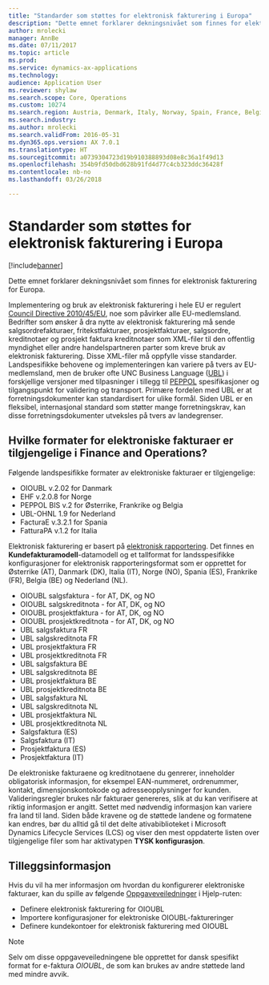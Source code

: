 ```yaml
---
title: "Standarder som støttes for elektronisk fakturering i Europa"
description: "Dette emnet forklarer dekningsnivået som finnes for elektronisk fakturering i Microsoft Dynamics 365 for Finance and Operations i den europeiske regionen."
author: mrolecki
manager: AnnBe
ms.date: 07/11/2017
ms.topic: article
ms.prod: 
ms.service: dynamics-ax-applications
ms.technology: 
audience: Application User
ms.reviewer: shylaw
ms.search.scope: Core, Operations
ms.custom: 10274
ms.search.region: Austria, Denmark, Italy, Norway, Spain, France, Belgium, Netherlands
ms.search.industry: 
ms.author: mrolecki
ms.search.validFrom: 2016-05-31
ms.dyn365.ops.version: AX 7.0.1
ms.translationtype: HT
ms.sourcegitcommit: a0739304723d19b910388893d08e8c36a1f49d13
ms.openlocfilehash: 354b9fd50dbd628b91fd4d77c4cb323ddc36428f
ms.contentlocale: nb-no
ms.lasthandoff: 03/26/2018

---
```


# <a name="supported-standards-for-electronic-invoicing-in-europe"></a>Standarder som støttes for elektronisk fakturering i Europa

[!include[banner](../includes/banner.md)]


Dette emnet forklarer dekningsnivået som finnes for elektronisk fakturering for Europa. 

Implementering og bruk av elektronisk fakturering i hele EU er regulert [Council Directive 2010/45/EU](http://eur-lex.europa.eu/LexUriServ/LexUriServ.do?uri=OJ:L:2010:189:0001:0008:EN:PDF), noe som påvirker alle EU-medlemsland. Bedrifter som ønsker å dra nytte av elektronisk fakturering må sende salgsordrefakturaer, fritekstfakturaer, prosjektfakturaer, salgsordre, kreditnotaer og prosjekt faktura kreditnotaer som XML-filer til den offentlig myndighet eller andre handelspartneren parter som kreve bruk av elektronisk fakturering. Disse XML-filer må oppfylle visse standarder. Landspesifikke behovene og implementeringen kan variere på tvers av EU-medlemsland, men de bruker ofte UNC Business Language ([UBL](https://www.oasis-open.org/committees/tc_home.php?wg_abbrev=ubl)) i forskjellige versjoner med tilpasninger i tillegg til [PEPPOL](http://www.peppol.eu) spesifikasjoner og tilgangspunkt for validering og transport. Primære fordelen med UBL er at forretningsdokumenter kan standardisert for ulike formål. Siden UBL er en fleksibel, internasjonal standard som støtter mange forretningskrav, kan disse forretningsdokumenter utveksles på tvers av landegrenser.

## <a name="what-electronic-invoice-formats-are-currently-available-in-finance-and-operations"></a>Hvilke formater for elektroniske fakturaer er tilgjengelige i Finance and Operations?

Følgende landspesifikke formater av elektroniske fakturaer er tilgjengelige:

-   OIOUBL v.2.02 for Danmark
-   EHF v.2.0.8 for Norge
-   PEPPOL BIS v.2 for Østerrike, Frankrike og Belgia
-   UBL-OHNL 1.9 for Nederland
-   FacturaE v.3.2.1 for Spania
-   FatturaPA v.1.2 for Italia

Elektronisk fakturering er basert på [elektronisk rapportering](../../dev-itpro/analytics/general-electronic-reporting.md). Det finnes en **Kundefakturamodell**-datamodell og et tallformat for landsspesifikke konfigurasjoner for elektronisk rapporteringsformat som er opprettet for Østerrike (AT), Danmark (DK), Italia (IT), Norge (NO), Spania (ES), Frankrike (FR), Belgia (BE) og Nederland (NL).

-   OIOUBL salgsfaktura - for AT, DK, og NO
-   OIOUBL salgskreditnota - for AT, DK, og NO
-   OIOUBL prosjektfaktura - for AT, DK, og NO
-   OIOUBL prosjektkreditnota - for AT, DK, og NO
-   UBL salgsfaktura FR
-   UBL salgskreditnota FR
-   UBL prosjektfaktura FR
-   UBL prosjektkreditnota FR
-   UBL salgsfaktura BE
-   UBL salgskreditnota BE
-   UBL prosjektfaktura BE
-   UBL prosjektkreditnota BE
-   UBL salgsfaktura NL
-   UBL salgskreditnota NL
-   UBL prosjektfaktura NL
-   UBL prosjektkreditnota NL 
-   Salgsfaktura (ES)
-   Salgsfaktura (IT)
-   Prosjektfaktura (ES)
-   Prosjektfaktura (IT)

De elektroniske fakturaene og kreditnotaene du genrerer, inneholder obligatorisk informasjon, for eksempel EAN-nummeret, ordrenummer, kontakt, dimensjonskontokode og adresseopplysninger for kunden. Valideringsregler brukes når fakturaer genereres, slik at du kan verifisere at riktig informasjon er angitt. Settet med nødvendig informasjon kan variere fra land til land. Siden både kravene og de støttede landene og formatene kan endres, bør du alltid gå til det delte ativabiblioteket i Microsoft Dynamics Lifecycle Services (LCS) og viser den mest oppdaterte listen over tilgjengelige filer som har aktivatypen **TYSK konfigurasjon**.

## <a name="additional-information"></a>Tilleggsinformasjon
Hvis du vil ha mer informasjon om hvordan du konfigurerer elektroniske fakturaer, kan du spille av følgende [Oppgaveveiledninger](../../fin-and-ops/get-started/help-overview.md#task-guides) i Hjelp-ruten:

 - Definere elektronisk fakturering for OIOUBL
 - Importere konfigurasjoner for elektroniske OIOUBL-faktureringer
 - Definere kundekontoer for elektronisk fakturering med OIOUBL

> [!NOTE] 
> Selv om disse oppgaveveiledningene ble opprettet for dansk spesifikt format for e-faktura *OIOUBL*, de som kan brukes av andre støttede land med mindre avvik.

